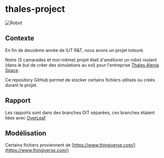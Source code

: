 # thales-project

![Robot](./img/robot.jpg)

## Contexte

En fin de deuxième année de IUT R&T, nous avons un projet tuteuré.

Notre (5 camarades et moi-même) projet était d'améliorer un robot roulant (dans le but de créer des simulations au sol) pour l'entreprise [Thales Alenia Space](https://www.thalesgroup.com).

Ce repository GitHub permet de stocker certains fichiers utilisés ou créés durant le projet.

## Rapport

Les rapports sont dans des branches GIT séparées, ces branches étaient liées avec [OverLeaf](https://www.overleaf.com/)

## Modélisation

Certains fichiers proviennent de [https://www.thingiverse.com/](https://www.thingiverse.com/)
